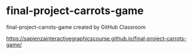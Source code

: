 # final-project-carrots-game 
final-project-carrots-game created by GitHub Classroom 

https://sapienzainteractivegraphicscourse.github.io/final-project-carrots-game/
